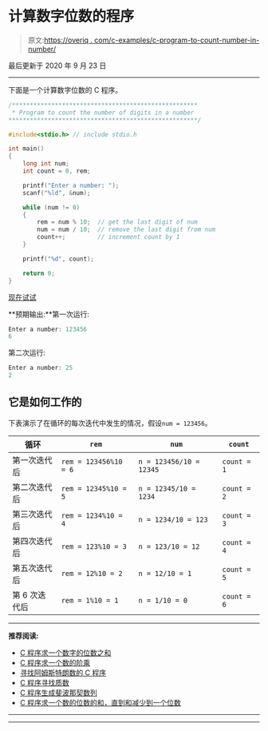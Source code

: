 # 计算数字位数的程序

> 原文:[https://overiq . com/c-examples/c-program-to-count-number-in-number/](https://overiq.com/c-examples/c-program-to-count-number-of-digits-in-a-number/)

最后更新于 2020 年 9 月 23 日

* * *

下面是一个计算数字位数的 C 程序。

```c
/****************************************************
 * Program to count the number of digits in a number
*****************************************************/

#include<stdio.h> // include stdio.h

int main() 
{
    long int num;
    int count = 0, rem;

    printf("Enter a number: ");
    scanf("%ld", &num);

    while (num != 0) 
    {
        rem = num % 10;  // get the last digit of num
        num = num / 10;  // remove the last digit from num
        count++;         // increment count by 1
    }

    printf("%d", count);

    return 0;
}

```

[现在试试](https://overiq.com/c-online-compiler/r9k/)

**预期输出:**第一次运行:

```c
Enter a number: 123456
6

```

第二次运行:

```c
Enter a number: 25
2

```

## 它是如何工作的

下表演示了在循环的每次迭代中发生的情况，假设`num = 123456`。

| 循环 | `rem` | `num` | `count` |
| --- | --- | --- | --- |
| 第一次迭代后 | `rem = 123456%10 = 6` | `n = 123456/10 = 12345` | `count = 1` |
| 第二次迭代后 | `rem = 12345%10 = 5` | `n = 12345/10 = 1234` | `count = 2` |
| 第三次迭代后 | `rem = 1234%10 = 4` | `n = 1234/10 = 123` | `count = 3` |
| 第四次迭代后 | `rem = 123%10 = 3` | `n = 123/10 = 12` | `count = 4` |
| 第五次迭代后 | `rem = 12%10 = 2` | `n = 12/10 = 1` | `count = 5` |
| 第 6 次迭代后 | `rem = 1%10 = 1` | `n = 1/10 = 0` | `count = 6` |

* * *

**推荐阅读:**

*   [C 程序求一个数字的位数之和](/c-examples/c-program-to-find-the-sum-of-digits-of-a-number/)
*   [C 程序求一个数的阶乘](/c-examples/c-program-to-find-the-factorial-of-a-number/)
*   [寻找阿姆斯特朗数的 C 程序](/c-examples/c-program-to-find-armstrong-numbers/)
*   [C 程序寻找质数](/c-examples/c-program-to-find-prime-numbers/)
*   [C 程序生成斐波那契数列](/c-examples/c-program-to-generate-fibonacci-sequence/)
*   [C 程序求一个数的位数的和，直到和减少到一个位数](/c-examples/c-program-to-find-the-sum-of-the-digits-of-a-number-untill-the-sum-is-reduced-to-a-single-digit/)

* * *

* * *